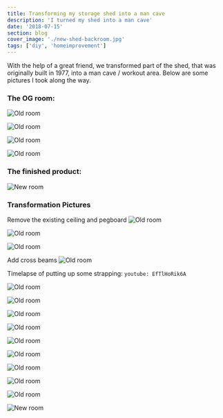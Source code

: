 ```yaml
---
title: Transforming my storage shed into a man cave
description: 'I turned my shed into a man cave'
date: '2018-07-15'
section: blog
cover_image: './new-shed-backroom.jpg'
tags: ['diy', 'homeimprovement']
---
```


With the help of a great friend, we transformed part of the shed, that was originally built in 1977, into a man cave / workout area. Below are some pictures I took along the way.

### The OG room:

![Old room](https://res.cloudinary.com/crbaucom/image/upload/v1549036287/crbaucom-images/og-shed-backroom.jpg)

![Old room](https://res.cloudinary.com/crbaucom/image/upload/v1549036287/crbaucom-images/og-shed-backroom2.jpg)

![Old room](https://res.cloudinary.com/crbaucom/image/upload/v1549036290/crbaucom-images/shed1.jpg)

![Old room](https://res.cloudinary.com/crbaucom/image/upload/v1549036288/crbaucom-images/og-pano.jpg)

### The finished product:

![New room](https://res.cloudinary.com/crbaucom/image/upload/v1549036287/crbaucom-images/new-shed-backroom.jpg)

### Transformation Pictures

Remove the existing ceiling and pegboard
![Old room](https://res.cloudinary.com/crbaucom/image/upload/v1549036288/crbaucom-images/shed-demolish-ceiling.jpg)

![Old room](https://res.cloudinary.com/crbaucom/image/upload/v1549036290/crbaucom-images/shed-remove-ceiling.jpg)

![Old room](https://res.cloudinary.com/crbaucom/image/upload/v1549036288/crbaucom-images/empty-pano.jpg)

Add cross beams
![Old room](https://res.cloudinary.com/crbaucom/image/upload/v1549036287/crbaucom-images/cross-beams.jpg)

Timelapse of putting up some strapping:
`youtube: EfTlHoRik6A`

![Old room](https://res.cloudinary.com/crbaucom/image/upload/v1549036290/crbaucom-images/shed-strapping.jpg)

![Old room](https://res.cloudinary.com/crbaucom/image/upload/v1549036288/crbaucom-images/shed-drywall-ceiling1.jpg)

![Old room](https://res.cloudinary.com/crbaucom/image/upload/v1549036290/crbaucom-images/shed-drywall-ceiling.jpg)

![Old room](https://res.cloudinary.com/crbaucom/image/upload/v1549036289/crbaucom-images/shed-drywall-ceiling2.jpg)

![Old room](https://res.cloudinary.com/crbaucom/image/upload/v1549036289/crbaucom-images/shed-drywall-ceiling3.jpg)

![Old room](https://res.cloudinary.com/crbaucom/image/upload/v1549036289/crbaucom-images/shed-drywall-full2.jpg)

![Old room](https://res.cloudinary.com/crbaucom/image/upload/v1549036290/crbaucom-images/shed-drywall-full.jpg)

![Old room](https://res.cloudinary.com/crbaucom/image/upload/v1549036290/crbaucom-images/shed-drywall-white.jpg)

![Old room](https://res.cloudinary.com/crbaucom/image/upload/v1549036288/crbaucom-images/shed-blue.jpg)

![New room](https://res.cloudinary.com/crbaucom/image/upload/v1549036287/crbaucom-images/new-shed-backroom.jpg)
